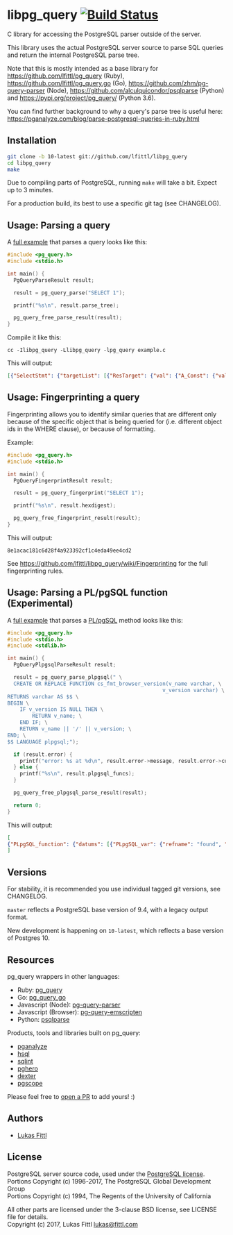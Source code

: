 # libpg_query [![Build Status](https://travis-ci.org/lfittl/libpg_query.svg?branch=master)](https://travis-ci.org/lfittl/libpg_query)

C library for accessing the PostgreSQL parser outside of the server.

This library uses the actual PostgreSQL server source to parse SQL queries and return the internal PostgreSQL parse tree.

Note that this is mostly intended as a base library for https://github.com/lfittl/pg_query (Ruby), https://github.com/lfittl/pg_query.go (Go), https://github.com/zhm/pg-query-parser (Node), https://github.com/alculquicondor/psqlparse (Python) and https://pypi.org/project/pg_query/ (Python 3.6).

You can find further background to why a query's parse tree is useful here: https://pganalyze.com/blog/parse-postgresql-queries-in-ruby.html


## Installation

```sh
git clone -b 10-latest git://github.com/lfittl/libpg_query
cd libpg_query
make
```

Due to compiling parts of PostgreSQL, running `make` will take a bit. Expect up to 3 minutes.

For a production build, its best to use a specific git tag (see CHANGELOG).


## Usage: Parsing a query

A [full example](https://github.com/lfittl/libpg_query/blob/master/examples/simple.c) that parses a query looks like this:

```c
#include <pg_query.h>
#include <stdio.h>

int main() {
  PgQueryParseResult result;

  result = pg_query_parse("SELECT 1");

  printf("%s\n", result.parse_tree);

  pg_query_free_parse_result(result);
}
```

Compile it like this:

```
cc -Ilibpg_query -Llibpg_query -lpg_query example.c
```

This will output:

```json
[{"SelectStmt": {"targetList": [{"ResTarget": {"val": {"A_Const": {"val": {"Integer": {"ival": 1}}, "location": 7}}, "location": 7}}], "op": 0}}]
```


## Usage: Fingerprinting a query

Fingerprinting allows you to identify similar queries that are different only because
of the specific object that is being queried for (i.e. different object ids in the WHERE clause),
or because of formatting.

Example:

```c
#include <pg_query.h>
#include <stdio.h>

int main() {
  PgQueryFingerprintResult result;

  result = pg_query_fingerprint("SELECT 1");

  printf("%s\n", result.hexdigest);

  pg_query_free_fingerprint_result(result);
}
```

This will output:

```
8e1acac181c6d28f4a923392cf1c4eda49ee4cd2
```

See https://github.com/lfittl/libpg_query/wiki/Fingerprinting for the full fingerprinting rules.

## Usage: Parsing a PL/pgSQL function (Experimental)

A [full example](https://github.com/lfittl/libpg_query/blob/master/examples/simple_plpgsql.c) that parses a [PL/pgSQL](https://www.postgresql.org/docs/current/static/plpgsql.html) method looks like this:

```c
#include <pg_query.h>
#include <stdio.h>
#include <stdlib.h>

int main() {
  PgQueryPlpgsqlParseResult result;

  result = pg_query_parse_plpgsql(" \
  CREATE OR REPLACE FUNCTION cs_fmt_browser_version(v_name varchar, \
                                                  v_version varchar) \
RETURNS varchar AS $$ \
BEGIN \
    IF v_version IS NULL THEN \
        RETURN v_name; \
    END IF; \
    RETURN v_name || '/' || v_version; \
END; \
$$ LANGUAGE plpgsql;");

  if (result.error) {
    printf("error: %s at %d\n", result.error->message, result.error->cursorpos);
  } else {
    printf("%s\n", result.plpgsql_funcs);
  }

  pg_query_free_plpgsql_parse_result(result);

  return 0;
}
```

This will output:

```json
[
{"PLpgSQL_function": {"datums": [{"PLpgSQL_var": {"refname": "found", "datatype": {"PLpgSQL_type": {"typname": "UNKNOWN"}}}}], "action": {"PLpgSQL_stmt_block": {"lineno": 1, "body": [{"PLpgSQL_stmt_if": {"lineno": 1, "cond": {"PLpgSQL_expr": {"query": "SELECT v_version IS NULL"}}, "then_body": [{"PLpgSQL_stmt_return": {"lineno": 1, "expr": {"PLpgSQL_expr": {"query": "SELECT v_name"}}}}]}}, {"PLpgSQL_stmt_return": {"lineno": 1, "expr": {"PLpgSQL_expr": {"query": "SELECT v_name || '/' || v_version"}}}}]}}}}
]
```

## Versions

For stability, it is recommended you use individual tagged git versions, see CHANGELOG.

`master` reflects a PostgreSQL base version of 9.4, with a legacy output format.

New development is happening on `10-latest`, which reflects a base version of Postgres 10.


## Resources

pg_query wrappers in other languages:

* Ruby: [pg_query](https://github.com/lfittl/pg_query)
* Go: [pg_query_go](https://github.com/lfittl/pg_query_go)
* Javascript (Node): [pg-query-parser](https://github.com/zhm/pg-query-parser)
* Javascript (Browser): [pg-query-emscripten](https://github.com/lfittl/pg-query-emscripten)
* Python: [psqlparse](https://github.com/alculquicondor/psqlparse)

Products, tools and libraries built on pg_query:

* [pganalyze](https://pganalyze.com/)
* [hsql](https://github.com/JackDanger/hsql)
* [sqlint](https://github.com/purcell/sqlint)
* [pghero](https://github.com/ankane/pghero)
* [dexter](https://github.com/ankane/dexter)
* [pgscope](https://github.com/gjalves/pgscope)

Please feel free to [open a PR](https://github.com/lfittl/libpg_query/pull/new/master) to add yours! :)


## Authors

- [Lukas Fittl](mailto:lukas@fittl.com)


## License

PostgreSQL server source code, used under the [PostgreSQL license](https://www.postgresql.org/about/licence/).<br>
Portions Copyright (c) 1996-2017, The PostgreSQL Global Development Group<br>
Portions Copyright (c) 1994, The Regents of the University of California

All other parts are licensed under the 3-clause BSD license, see LICENSE file for details.<br>
Copyright (c) 2017, Lukas Fittl <lukas@fittl.com>
